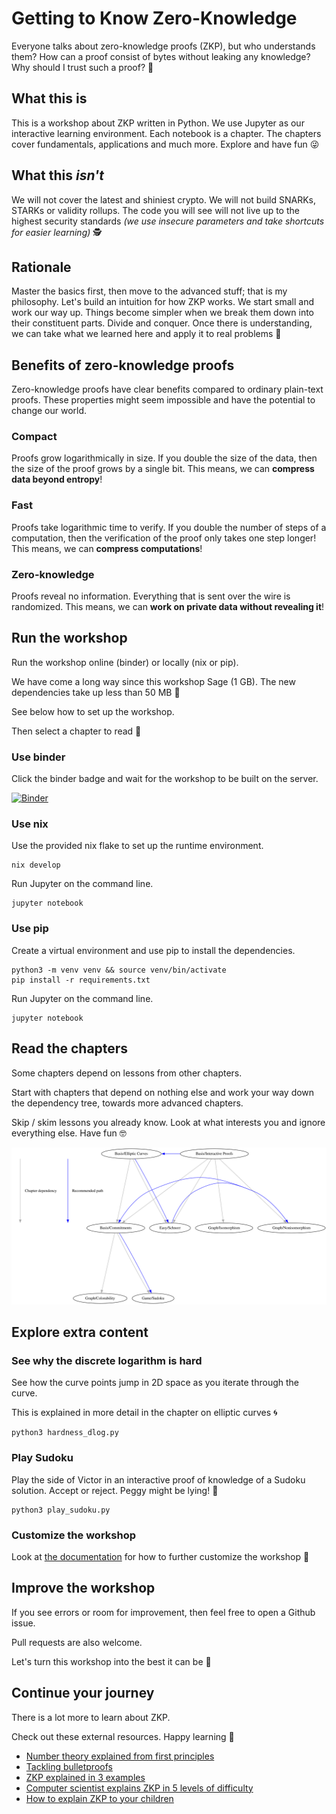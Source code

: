 # Getting to Know Zero-Knowledge

Everyone talks about zero-knowledge proofs (ZKP), but who understands them? How can a proof consist of bytes without leaking any knowledge? Why should I trust such a proof? 🤔

## What this is

This is a workshop about ZKP written in Python. We use Jupyter as our interactive learning environment. Each notebook is a chapter. The chapters cover fundamentals, applications and much more. Explore and have fun 😜

## What this _isn't_

We will not cover the latest and shiniest crypto. We will not build SNARKs, STARKs or validity rollups. The code you will see will not live up to the highest security standards _(we use insecure parameters and take shortcuts for easier learning)_ 🕵️

## Rationale

Master the basics first, then move to the advanced stuff; that is my philosophy. Let's build an intuition for how ZKP works. We start small and work our way up. Things become simpler when we break them down into their constituent parts. Divide and conquer. Once there is understanding, we can take what we learned here and apply it to real problems 💪

## Benefits of zero-knowledge proofs

Zero-knowledge proofs have clear benefits compared to ordinary plain-text proofs. These properties might seem impossible and have the potential to change our world.

### Compact

Proofs grow logarithmically in size. If you double the size of the data, then the size of the proof grows by a single bit. This means, we can **compress data beyond entropy**!

### Fast

Proofs take logarithmic time to verify. If you double the number of steps of a computation, then the verification of the proof only takes one step longer! This means, we can **compress computations**!

### Zero-knowledge

Proofs reveal no information. Everything that is sent over the wire is randomized. This means, we can **work on private data without revealing it**!

## Run the workshop

Run the workshop online (binder) or locally (nix or pip).

We have come a long way since this workshop Sage (1 GB). The new dependencies take up less than 50 MB 🍃

See below how to set up the workshop.

Then select a chapter to read 📖

### Use binder

Click the binder badge and wait for the workshop to be built on the server.

[![Binder](https://mybinder.org/badge_logo.svg)](https://mybinder.org/v2/gh/uncomputable/zkp-workshop/master)

### Use nix

Use the provided nix flake to set up the runtime environment.

```
nix develop
```

Run Jupyter on the command line.

```
jupyter notebook
```

### Use pip

Create a virtual environment and use pip to install the dependencies.

```
python3 -m venv venv && source venv/bin/activate
pip install -r requirements.txt
```

Run Jupyter on the command line.

```
jupyter notebook
```

## Read the chapters

Some chapters depend on lessons from other chapters.

Start with chapters that depend on nothing else and work your way down the dependency tree, towards more advanced chapters.

Skip / skim lessons you already know. Look at what interests you and ignore everything else. Have fun 🤓

![Chapter dependency tree](chapter_dependencies.svg)

## Explore extra content

### See why the discrete logarithm is hard

See how the curve points jump in 2D space as you iterate through the curve.

This is explained in more detail in the chapter on elliptic curves 🌀

```
python3 hardness_dlog.py
```

### Play Sudoku

Play the side of Victor in an interactive proof of knowledge of a Sudoku solution. Accept or reject. Peggy might be lying! 🧩

```
python3 play_sudoku.py
```

### Customize the workshop

Look at [the documentation](https://github.com/uncomputable/zkp-workshop/blob/master/customization.md) for how to further customize the workshop 🎨

## Improve the workshop

If you see errors or room for improvement, then feel free to open a Github issue.

Pull requests are also welcome.

Let's turn this workshop into the best it can be 🚀

## Continue your journey

There is a lot more to learn about ZKP.

Check out these external resources. Happy learning 🧠

- [Number theory explained from first principles](https://explained-from-first-principles.com/number-theory/)
- [Tackling bulletproofs](https://github.com/uncomputable/tackling-bulletproofs)
- [ZKP explained in 3 examples](https://www.circularise.com/blogs/zero-knowledge-proofs-explained-in-3-examples)
- [Computer scientist explains ZKP in 5 levels of difficulty](https://www.youtube.com/watch?v=fOGdb1CTu5c)
- [How to explain ZKP to your children](https://pages.cs.wisc.edu/~mkowalcz/628.pdf)
